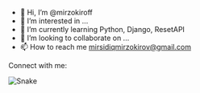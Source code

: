 - 👋 Hi, I’m @mirzokiroff
- 👀 I’m interested in ...
- 🌱 I’m currently learning Python, Django, ResetAPI
- 💞️ I’m looking to collaborate on ...
- 📫 How to reach me mirsidiqmirzokirov@gmail.com

<!---
mirzokiroff/mirzokiroff is a ✨ special ✨ repository because its `README.md` (this file) appears on your GitHub profile.
You can click the Preview link to take a look at your changes.
--->
Connect with me:

<img src="https://camo.githubusercontent.com/9b7074dac1de6f44552593cb28399eb5ebb7b53cd85259759f57a36563ec579b/68747470733a2f2f70726f66696c652d726561646d652d67656e657261746f722e636f6d2f6173736574732f736e616b652e737667" alt="Snake" data-canonical-src="https://profile-readme-generator.com/assets/snake.svg" style="max-width: 100%;">
